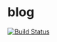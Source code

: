# blog

[![Build Status](https://travis-ci.com/mkfsn/blog.svg?branch=hugo)](https://travis-ci.com/mkfsn/blog)
